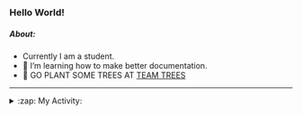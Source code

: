 ### Hello World!

##### About:
- Currently I am a student.
- 🌱 I’m learning how to make better documentation.
- 🌱 GO PLANT SOME TREES AT [TEAM TREES](https://teamtrees.org/)

---
<details>
  <summary>:zap: My Activity:</summary>
  
<!--START_SECTION:waka-->
![Code Time](http://img.shields.io/badge/Code%20Time-1%2C121%20hrs%2023%20mins-blue)

**I'm a Night 🦉** 

```text
🌞 Morning                1485 commits        ██░░░░░░░░░░░░░░░░░░░░░░░   09.50 % 
🌆 Daytime                5351 commits        █████████░░░░░░░░░░░░░░░░   34.24 % 
🌃 Evening                4497 commits        ███████░░░░░░░░░░░░░░░░░░   28.78 % 
🌙 Night                  4293 commits        ███████░░░░░░░░░░░░░░░░░░   27.47 % 
```
📅 **I'm Most Productive on Wednesday** 

```text
Monday                   2327 commits        ████░░░░░░░░░░░░░░░░░░░░░   14.89 % 
Tuesday                  1937 commits        ███░░░░░░░░░░░░░░░░░░░░░░   12.40 % 
Wednesday                3691 commits        ██████░░░░░░░░░░░░░░░░░░░   23.62 % 
Thursday                 2011 commits        ███░░░░░░░░░░░░░░░░░░░░░░   12.87 % 
Friday                   1570 commits        ███░░░░░░░░░░░░░░░░░░░░░░   10.05 % 
Saturday                 1399 commits        ██░░░░░░░░░░░░░░░░░░░░░░░   08.95 % 
Sunday                   2691 commits        ████░░░░░░░░░░░░░░░░░░░░░   17.22 % 
```


📊 **This Week I Spent My Time On** 

```text
🔥 Editors: 
VS Code                  8 hrs 41 mins       █████████████████████████   100.00 % 

🐱‍💻 Projects: 
ai                       4 hrs 29 mins       █████████████░░░░░░░░░░░░   51.65 % 
praise                   3 hrs 34 mins       ██████████░░░░░░░░░░░░░░░   41.07 % 
os-lab                   25 mins             █░░░░░░░░░░░░░░░░░░░░░░░░   04.87 % 
CSF22                    11 mins             █░░░░░░░░░░░░░░░░░░░░░░░░   02.16 % 
Unknown Project          1 min               ░░░░░░░░░░░░░░░░░░░░░░░░░   00.26 % 
```


 Last Updated on 28/04/2023 03:08:10 UTC
<!--END_SECTION:waka-->
</details>
